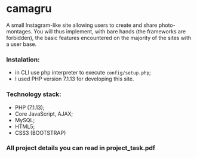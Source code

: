 # camagru
A small Instagram-like site allowing users to create and share photo-montages. You will thus implement, with bare hands (the frameworks are forbidden), the basic features encountered on the majority of the sites with a user base.

### Instalation:
* in CLI use php interpreter to execute ```config/setup.php```;
* I used PHP version 7.1.13 for developing this site.

### Technology stack:
* PHP (7.1.13);
* Core JavaScript, AJAX;
* MySQL;
* HTML5;
* CSS3 (BOOTSTRAP)

### All project details you can read in project_task.pdf
